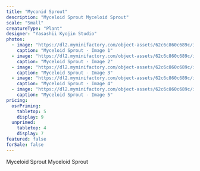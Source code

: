 ```yaml
---
title: "Myconid Sprout"
description: "Myceloid Sprout Myceloid Sprout"
scale: "Small"
creatureType: "Plant"
designer: "Yasashii Kyojin Studio"
photos:
  - image: "https://dl2.myminifactory.com/object-assets/62c6c860c689c/images/720X720-mycelid-c-ps.jpg"
    caption: "Myceloid Sprout - Image 1"
  - image: "https://dl2.myminifactory.com/object-assets/62c6c860c689c/images/720X720-myconid-little.jpg"
    caption: "Myceloid Sprout - Image 2"
  - image: "https://dl2.myminifactory.com/object-assets/62c6c860c689c/images/720X720-myconid-little-3.jpg"
    caption: "Myceloid Sprout - Image 3"
  - image: "https://dl2.myminifactory.com/object-assets/62c6c860c689c/images/720X720-myconid-little-2.jpg"
    caption: "Myceloid Sprout - Image 4"
  - image: "https://dl2.myminifactory.com/object-assets/62c6c860c689c/images/720X720-myconid-little-4.jpg"
    caption: "Myceloid Sprout - Image 5"
pricing:
  osrPriming:
    tabletop: 5
    display: 9
  unprimed:
    tabletop: 4
    display: 7
featured: false
forSale: false
---
```


Myceloid Sprout Myceloid Sprout